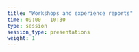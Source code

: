 ```yaml
---
title: "Workshops and experience reports"
time: 09:00 - 10:30
type: session
session_type: presentations
weight: 1
---
```

